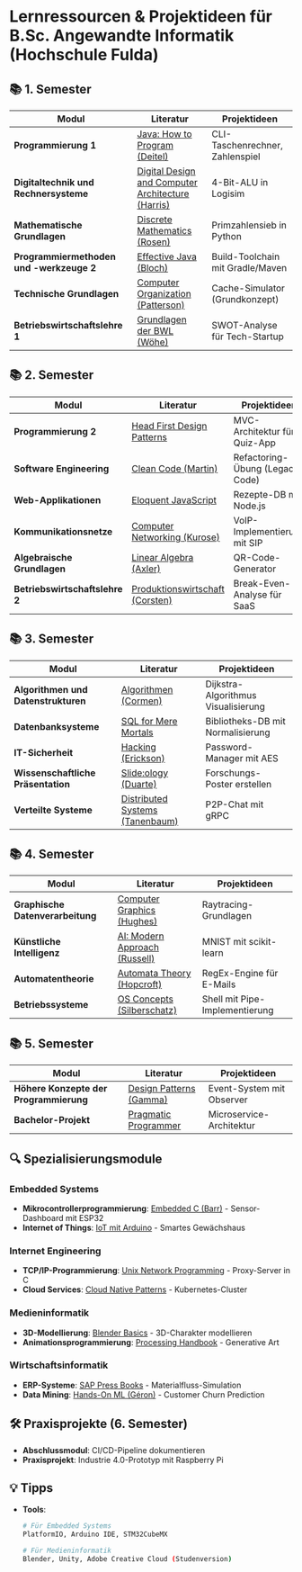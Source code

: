 # Lernressourcen & Projektideen für B.Sc. Angewandte Informatik (Hochschule Fulda)

## 📚 1. Semester

| Modul | Literatur | Projektideen |
|-------|-----------|--------------|
| **Programmierung 1** | [Java: How to Program (Deitel)](https://github.com/ramosITBooks/JavaBooks) | CLI-Taschenrechner, Zahlenspiel |
| **Digitaltechnik und Rechnersysteme** | [Digital Design and Computer Architecture (Harris)](https://github.com/last-genius/comp_arch_list) | 4-Bit-ALU in Logisim |
| **Mathematische Grundlagen** | [Discrete Mathematics (Rosen)](https://github.com/gigahidjrikaaa/Engineering-Books) | Primzahlensieb in Python |
| **Programmiermethoden und -werkzeuge 2** | [Effective Java (Bloch)](https://github.com/HugoMatilla/Effective-JAVA-Summary) | Build-Toolchain mit Gradle/Maven |
| **Technische Grundlagen** | [Computer Organization (Patterson)](https://github.com/sawyermade/architecture) | Cache-Simulator (Grundkonzept) |
| **Betriebswirtschaftslehre 1** | [Grundlagen der BWL (Wöhe)](https://github.com/remggo/1_Sem_BWL) | SWOT-Analyse für Tech-Startup |

## 📚 2. Semester

| Modul | Literatur | Projektideen |
|-------|-----------|--------------|
| **Programmierung 2** | [Head First Design Patterns](https://github.com/bethrobson/Head-First-Design-Patterns) | MVC-Architektur für Quiz-App |
| **Software Engineering** | [Clean Code (Martin)](https://github.com/martinmurciego/good-books) | Refactoring-Übung (Legacy-Code) |
| **Web-Applikationen** | [Eloquent JavaScript](https://eloquentjavascript.net/) | Rezepte-DB mit Node.js |
| **Kommunikationsnetze** | [Computer Networking (Kurose)](https://github.com/SystemsApproach/book) | VoIP-Implementierung mit SIP |
| **Algebraische Grundlagen** | [Linear Algebra (Axler)](https://linear.axler.net/) | QR-Code-Generator |
| **Betriebswirtschaftslehre 2** | [Produktionswirtschaft (Corsten)](https://www.springer.com/de/book/9783662554836) | Break-Even-Analyse für SaaS |

## 📚 3. Semester

| Modul | Literatur | Projektideen |
|-------|-----------|--------------|
| **Algorithmen und Datenstrukturen** | [Algorithmen (Cormen)](https://mitpress.mit.edu/books/introduction-algorithms) | Dijkstra-Algorithmus Visualisierung |
| **Datenbanksysteme** | [SQL for Mere Mortals](https://github.com/TezRomacH/sql-patterns) | Bibliotheks-DB mit Normalisierung |
| **IT-Sicherheit** | [Hacking (Erickson)](https://github.com/0x90/hacking-lab) | Password-Manager mit AES |
| **Wissenschaftliche Präsentation** | [Slide:ology (Duarte)](https://github.com/Stefan4472/Slideology-Summary) | Forschungs-Poster erstellen |
| **Verteilte Systeme** | [Distributed Systems (Tanenbaum)](https://www.distributed-systems.net/) | P2P-Chat mit gRPC |

## 📚 4. Semester

| Modul | Literatur | Projektideen |
|-------|-----------|--------------|
| **Graphische Datenverarbeitung** | [Computer Graphics (Hughes)](https://github.com/ssloy/tinyrenderer) | Raytracing-Grundlagen |
| **Künstliche Intelligenz** | [AI: Modern Approach (Russell)](https://github.com/aimacode/aima-python) | MNIST mit scikit-learn |
| **Automatentheorie** | [Automata Theory (Hopcroft)](https://github.com/max99x/automata-editor) | RegEx-Engine für E-Mails |
| **Betriebssysteme** | [OS Concepts (Silberschatz)](https://github.com/tuhdo/os01) | Shell mit Pipe-Implementierung |

## 📚 5. Semester

| Modul | Literatur | Projektideen |
|-------|-----------|--------------|
| **Höhere Konzepte der Programmierung** | [Design Patterns (Gamma)](https://github.com/kamranahmedse/design-patterns-for-humans) | Event-System mit Observer |
| **Bachelor-Projekt** | [Pragmatic Programmer](https://github.com/HugoMatilla/The-Pragmatic-Programmer) | Microservice-Architektur |

## 🔍 Spezialisierungsmodule

### Embedded Systems
- **Mikrocontrollerprogrammierung**: [Embedded C (Barr)](https://github.com/khubla/EmbeddedC) - Sensor-Dashboard mit ESP32
- **Internet of Things**: [IoT mit Arduino](https://github.com/plapointe6/Arduino) - Smartes Gewächshaus

### Internet Engineering
- **TCP/IP-Programmierung**: [Unix Network Programming](https://github.com/raichen/Linux-Network-Programming) - Proxy-Server in C
- **Cloud Services**: [Cloud Native Patterns](https://github.com/diegopacheco/cloud-native-notes) - Kubernetes-Cluster

### Medieninformatik
- **3D-Modellierung**: [Blender Basics](https://github.com/BlenderCN/blenderTutorial) - 3D-Charakter modellieren
- **Animationsprogrammierung**: [Processing Handbook](https://github.com/processing/processing-docs) - Generative Art

### Wirtschaftsinformatik
- **ERP-Systeme**: [SAP Press Books](https://github.com/SAP-press) - Materialfluss-Simulation
- **Data Mining**: [Hands-On ML (Géron)](https://github.com/ageron/handson-ml2) - Customer Churn Prediction

## 🛠️ Praxisprojekte (6. Semester)
- **Abschlussmodul**: CI/CD-Pipeline dokumentieren
- **Praxisprojekt**: Industrie 4.0-Prototyp mit Raspberry Pi

## 💡 Tipps
- **Tools**: 
  ```bash
  # Für Embedded Systems
  PlatformIO, Arduino IDE, STM32CubeMX
  
  # Für Medieninformatik
  Blender, Unity, Adobe Creative Cloud (Studenversion)
